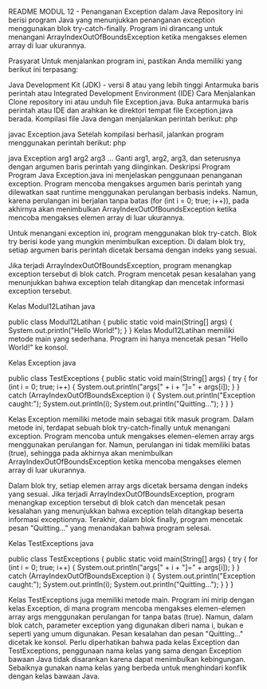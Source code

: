 README MODUL 12 - Penanganan Exception dalam Java Repository ini berisi program Java yang menunjukkan penanganan exception menggunakan blok try-catch-finally. Program ini dirancang untuk menangani ArrayIndexOutOfBoundsException ketika mengakses elemen array di luar ukurannya.

Prasyarat Untuk menjalankan program ini, pastikan Anda memiliki yang berikut ini terpasang:

Java Development Kit (JDK) - versi 8 atau yang lebih tinggi Antarmuka baris perintah atau Integrated Development Environment (IDE) Cara Menjalankan Clone repository ini atau unduh file Exception.java. Buka antarmuka baris perintah atau IDE dan arahkan ke direktori tempat file Exception.java berada. Kompilasi file Java dengan menjalankan perintah berikut: php

javac Exception.java Setelah kompilasi berhasil, jalankan program menggunakan perintah berikut: php

java Exception arg1 arg2 arg3 ... Ganti arg1, arg2, arg3, dan seterusnya dengan argumen baris perintah yang diinginkan. Deskripsi Program Program Java Exception.java ini menjelaskan penggunaan penanganan exception. Program mencoba mengakses argumen baris perintah yang dilewatkan saat runtime menggunakan perulangan berbasis indeks. Namun, karena perulangan ini berjalan tanpa batas (for (int i = 0; true; i++)), pada akhirnya akan menimbulkan ArrayIndexOutOfBoundsException ketika mencoba mengakses elemen array di luar ukurannya.

Untuk menangani exception ini, program menggunakan blok try-catch. Blok try berisi kode yang mungkin menimbulkan exception. Di dalam blok try, setiap argumen baris perintah dicetak bersama dengan indeks yang sesuai.

Jika terjadi ArrayIndexOutOfBoundsException, program menangkap exception tersebut di blok catch. Program mencetak pesan kesalahan yang menunjukkan bahwa exception telah ditangkap dan mencetak informasi exception tersebut. 

Kelas Modul12Latihan java

public class Modul12Latihan {
    public static void main(String[] args) {
        System.out.println("Hello World!");
    }
}
Kelas Modul12Latihan memiliki metode main yang sederhana. 
Program ini hanya mencetak pesan "Hello World!" ke konsol.


Kelas Exception java

public class TestExceptions {
    public static void main(String[] args) {
        try {
            for (int i = 0; true; i++) {
                System.out.println("args[" + i + "]=" + args[i]);
            }
        } catch (ArrayIndexOutOfBoundsException i) {
            System.out.println("Exception caught:");
            System.out.println(i);
            System.out.println("Quitting...");
        }
    }
}

Kelas Exception memiliki metode main sebagai titik masuk program. Dalam metode ini, terdapat sebuah blok try-catch-finally untuk menangani exception. Program mencoba untuk mengakses elemen-elemen array args menggunakan perulangan for. Namun, perulangan ini tidak memiliki batas (true), sehingga pada akhirnya akan menimbulkan ArrayIndexOutOfBoundsException ketika mencoba mengakses elemen array di luar ukurannya.

Dalam blok try, setiap elemen array args dicetak bersama dengan indeks yang sesuai. Jika terjadi ArrayIndexOutOfBoundsException, program menangkap exception tersebut di blok catch dan mencetak pesan kesalahan yang menunjukkan bahwa exception telah ditangkap beserta informasi exceptionnya. Terakhir, dalam blok finally, program mencetak pesan "Quitting..." yang menandakan bahwa program selesai.


Kelas TestExceptions java

public class TestExceptions {
    public static void main(String[] args) {
        try {
            for (int i = 0; true; i++) {
                System.out.println("args[" + i + "]=" + args[i]);
            }
        } catch (ArrayIndexOutOfBoundsException i) {
            System.out.println("Exception caught:");
            System.out.println(i);
            System.out.println("Quitting...");
        }
    }
}

Kelas TestExceptions juga memiliki metode main. Program ini mirip dengan kelas Exception, di mana program mencoba mengakses elemen-elemen array args menggunakan perulangan for tanpa batas (true). 
Namun, dalam blok catch, parameter exception yang digunakan diberi nama i, bukan e seperti yang umum digunakan. Pesan kesalahan dan pesan "Quitting..." dicetak ke konsol.
Perlu diperhatikan bahwa pada kelas Exception dan TestExceptions, penggunaan nama kelas yang sama dengan Exception bawaan Java tidak disarankan karena dapat menimbulkan kebingungan. 
Sebaiknya gunakan nama kelas yang berbeda untuk menghindari konflik dengan kelas bawaan Java.
